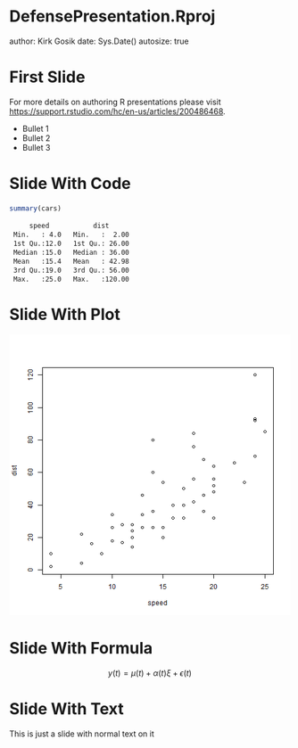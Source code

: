 DefensePresentation.Rproj
========================================================
author: Kirk Gosik
date: Sys.Date()
autosize: true

First Slide
========================================================

For more details on authoring R presentations please visit <https://support.rstudio.com/hc/en-us/articles/200486468>.

- Bullet 1
- Bullet 2
- Bullet 3

Slide With Code
========================================================


```r
summary(cars)
```

```
     speed           dist       
 Min.   : 4.0   Min.   :  2.00  
 1st Qu.:12.0   1st Qu.: 26.00  
 Median :15.0   Median : 36.00  
 Mean   :15.4   Mean   : 42.98  
 3rd Qu.:19.0   3rd Qu.: 56.00  
 Max.   :25.0   Max.   :120.00  
```

Slide With Plot
========================================================

![plot of chunk unnamed-chunk-2](DefensePresentation.Rproj-figure/unnamed-chunk-2-1.png)


Slide With Formula
========================================================

$$ y(t) = \mu(t) + \alpha(t) \xi + \epsilon(t) $$


Slide With Text
========================================================

This is just a slide with normal text on it
